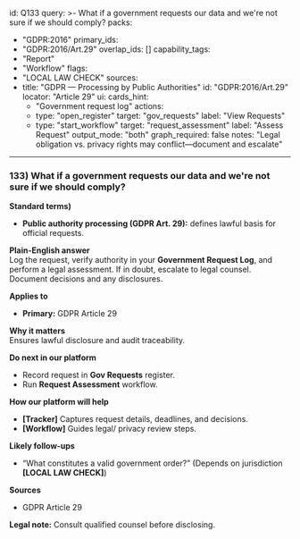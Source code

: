 id: Q133
query: >-
  What if a government requests our data and we're not sure if we should comply?
packs:
  - "GDPR:2016"
primary_ids:
  - "GDPR:2016/Art.29"
overlap_ids: []
capability_tags:
  - "Report"
  - "Workflow"
flags:
  - "LOCAL LAW CHECK"
sources:
  - title: "GDPR — Processing by Public Authorities"
    id: "GDPR:2016/Art.29"
    locator: "Article 29"
ui:
  cards_hint:
    - "Government request log"
  actions:
    - type: "open_register"
      target: "gov_requests"
      label: "View Requests"
    - type: "start_workflow"
      target: "request_assessment"
      label: "Assess Request"
output_mode: "both"
graph_required: false
notes: "Legal obligation vs. privacy rights may conflict—document and escalate"
---
### 133) What if a government requests our data and we're not sure if we should comply?

**Standard terms)**  
- **Public authority processing (GDPR Art. 29):** defines lawful basis for official requests.

**Plain-English answer**  
Log the request, verify authority in your **Government Request Log**, and perform a legal assessment. If in doubt, escalate to legal counsel. Document decisions and any disclosures.

**Applies to**  
- **Primary:** GDPR Article 29

**Why it matters**  
Ensures lawful disclosure and audit traceability.

**Do next in our platform**  
- Record request in **Gov Requests** register.  
- Run **Request Assessment** workflow.

**How our platform will help**  
- **[Tracker]** Captures request details, deadlines, and decisions.  
- **[Workflow]** Guides legal/ privacy review steps.

**Likely follow-ups**  
- “What constitutes a valid government order?” (Depends on jurisdiction **[LOCAL LAW CHECK]**)

**Sources**  
- GDPR Article 29

**Legal note:** Consult qualified counsel before disclosing.  
